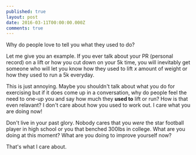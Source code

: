 ```yaml
---
published: true
layout: post
date: 2016-03-11T00:00:00.000Z
comments: true
---
```


Why do people love to tell you what they used to do?

Let me give you an example. If you ever talk about your PR (personal record) on a lift or how you cut down on your 5k time, you will inevitably get someone who will let you know how they used to lift *x* amount of weight or how they used to run a 5k everyday. 

This is just annoying. Maybe you shouldn't talk about what you do for exercising but if it does come up in a conversation, why do people feel the need to one-up you and say how much they **used to** lift or run? How is that even relavant? I don't care about how you used to work out. I care what you are doing now!

Don't live in your past glory. Nobody cares that you *were* the star football player in high school or you that benched 300lbs in college. What are you doing at this moment? What are you doing to improve yourself now?

That's what I care about.
